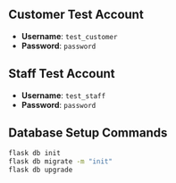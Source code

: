 ## Customer Test Account

- **Username**: `test_customer`
- **Password**: `password`

## Staff Test Account

- **Username**: `test_staff`
- **Password**: `password`

## Database Setup Commands

```bash
flask db init
flask db migrate -m "init"
flask db upgrade
